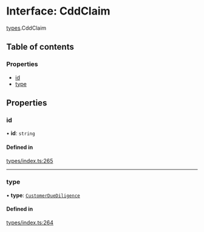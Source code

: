 # Interface: CddClaim

[types](../wiki/types).CddClaim

## Table of contents

### Properties

- [id](../wiki/types.CddClaim#id)
- [type](../wiki/types.CddClaim#type)

## Properties

### id

• **id**: `string`

#### Defined in

[types/index.ts:265](https://github.com/PolymeshAssociation/polymesh-sdk/blob/079537ad/src/types/index.ts#L265)

___

### type

• **type**: [`CustomerDueDiligence`](../wiki/types.ClaimType#customerduediligence)

#### Defined in

[types/index.ts:264](https://github.com/PolymeshAssociation/polymesh-sdk/blob/079537ad/src/types/index.ts#L264)
